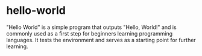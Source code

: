 # hello-world
"Hello World" is a simple program that outputs "Hello, World!" and is commonly used as a first step for beginners learning programming languages. It tests the environment and serves as a starting point for further learning.
